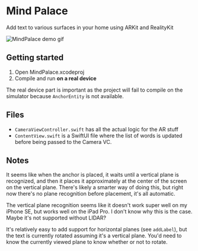 # Mind Palace

Add text to various surfaces in your home using ARKit and RealityKit

![MindPalace demo gif](https://github.com/AcroMace/MindPalace/raw/main/Demo.gif)

## Getting started

1. Open MindPalace.xcodeproj
2. Compile and run **on a real device**

The real device part is important as the project will fail to compile on the simulator because `AnchorEntity` is not available.

## Files

- `CameraViewController.swift` has all the actual logic for the AR stuff
- `ContentView.swift` is a SwiftUI file where the list of words is updated before being passed to the Camera VC.

## Notes

It seems like when the anchor is placed, it waits until a vertical plane is recognized, and then it places it approximately at the center of the screen on the vertical plane. There's likely a smarter way of doing this, but right now there's no plane recognition before placement, it's all automatic.

The vertical plane recognition seems like it doesn't work super well on my iPhone SE, but works well on the iPad Pro. I don't know why this is the case. Maybe it's not supported without LIDAR?

It's relatively easy to add support for horizontal planes (see `addLabel`), but the text is currently rotated assuming it's a vertical plane. You'd need to know the currently viewed plane to know whether or not to rotate.

